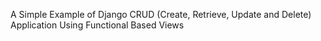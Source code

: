 A Simple Example of Django CRUD (Create, Retrieve, Update and Delete) 
Application Using Functional Based Views